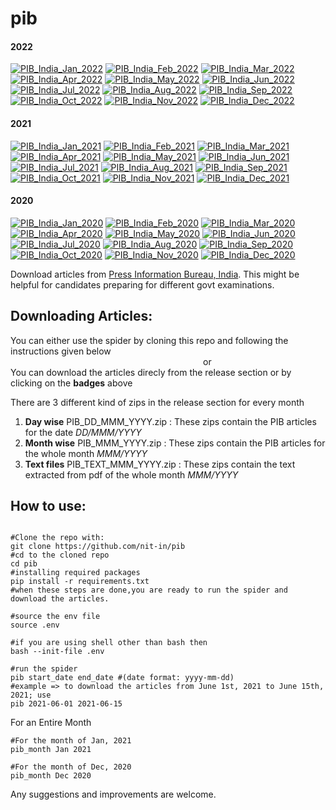 # pib

#### 2022
[![PIB_India_Jan_2022](https://github.com/nit-in/pib/actions/workflows/pib_jan_2022.yml/badge.svg)](https://github.com/nit-in/pib/actions/workflows/pib_jan_2022.yml)
[![PIB_India_Feb_2022](https://github.com/nit-in/pib/actions/workflows/pib_feb_2022.yml/badge.svg)](https://github.com/nit-in/pib/actions/workflows/pib_feb_2022.yml)
[![PIB_India_Mar_2022](https://github.com/nit-in/pib/actions/workflows/pib_mar_2022.yml/badge.svg)](https://github.com/nit-in/pib/actions/workflows/pib_mar_2022.yml)
[![PIB_India_Apr_2022](https://github.com/nit-in/pib/actions/workflows/pib_apr_2022.yml/badge.svg)](https://github.com/nit-in/pib/actions/workflows/pib_apr_2022.yml)
[![PIB_India_May_2022](https://github.com/nit-in/pib/actions/workflows/pib_may_2022.yml/badge.svg)](https://github.com/nit-in/pib/actions/workflows/pib_may_2022.yml)
[![PIB_India_Jun_2022](https://github.com/nit-in/pib/actions/workflows/pib_jun_2022.yml/badge.svg)](https://github.com/nit-in/pib/actions/workflows/pib_jun_2022.yml)
[![PIB_India_Jul_2022](https://github.com/nit-in/pib/actions/workflows/pib_jul_2022.yml/badge.svg)](https://github.com/nit-in/pib/actions/workflows/pib_jul_2022.yml)
[![PIB_India_Aug_2022](https://github.com/nit-in/pib/actions/workflows/pib_aug_2022.yml/badge.svg)](https://github.com/nit-in/pib/actions/workflows/pib_aug_2022.yml)
[![PIB_India_Sep_2022](https://github.com/nit-in/pib/actions/workflows/pib_sep_2022.yml/badge.svg)](https://github.com/nit-in/pib/actions/workflows/pib_sep_2022.yml)
[![PIB_India_Oct_2022](https://github.com/nit-in/pib/actions/workflows/pib_oct_2022.yml/badge.svg)](https://github.com/nit-in/pib/actions/workflows/pib_oct_2022.yml)
[![PIB_India_Nov_2022](https://github.com/nit-in/pib/actions/workflows/pib_nov_2022.yml/badge.svg)](https://github.com/nit-in/pib/actions/workflows/pib_nov_2022.yml)
[![PIB_India_Dec_2022](https://github.com/nit-in/pib/actions/workflows/pib_dec_2022.yml/badge.svg)](https://github.com/nit-in/pib/actions/workflows/pib_dec_2022.yml)

#### 2021
[![PIB_India_Jan_2021](https://github.com/nit-in/pib/actions/workflows/pib_jan_2021.yml/badge.svg)](https://github.com/nit-in/pib/actions/workflows/pib_jan_2021.yml)
[![PIB_India_Feb_2021](https://github.com/nit-in/pib/actions/workflows/pib_feb_2021.yml/badge.svg)](https://github.com/nit-in/pib/actions/workflows/pib_feb_2021.yml)
[![PIB_India_Mar_2021](https://github.com/nit-in/pib/actions/workflows/pib_mar_2021.yml/badge.svg)](https://github.com/nit-in/pib/actions/workflows/pib_mar_2021.yml)
[![PIB_India_Apr_2021](https://github.com/nit-in/pib/actions/workflows/pib_apr_2021.yml/badge.svg)](https://github.com/nit-in/pib/actions/workflows/pib_apr_2021.yml)
[![PIB_India_May_2021](https://github.com/nit-in/pib/actions/workflows/pib_may_2021.yml/badge.svg)](https://github.com/nit-in/pib/actions/workflows/pib_may_2021.yml)
[![PIB_India_Jun_2021](https://github.com/nit-in/pib/actions/workflows/pib_jun_2021.yml/badge.svg)](https://github.com/nit-in/pib/actions/workflows/pib_jun_2021.yml)
[![PIB_India_Jul_2021](https://github.com/nit-in/pib/actions/workflows/pib_jul_2021.yml/badge.svg)](https://github.com/nit-in/pib/actions/workflows/pib_jul_2021.yml)
[![PIB_India_Aug_2021](https://github.com/nit-in/pib/actions/workflows/pib_aug_2021.yml/badge.svg)](https://github.com/nit-in/pib/actions/workflows/pib_aug_2021.yml)
[![PIB_India_Sep_2021](https://github.com/nit-in/pib/actions/workflows/pib_sep_2021.yml/badge.svg)](https://github.com/nit-in/pib/actions/workflows/pib_sep_2021.yml)
[![PIB_India_Oct_2021](https://github.com/nit-in/pib/actions/workflows/pib_oct_2021.yml/badge.svg)](https://github.com/nit-in/pib/actions/workflows/pib_oct_2021.yml)
[![PIB_India_Nov_2021](https://github.com/nit-in/pib/actions/workflows/pib_nov_2021.yml/badge.svg)](https://github.com/nit-in/pib/actions/workflows/pib_nov_2021.yml)
[![PIB_India_Dec_2021](https://github.com/nit-in/pib/actions/workflows/pib_dec_2021.yml/badge.svg)](https://github.com/nit-in/pib/actions/workflows/pib_dec_2021.yml)

#### 2020
[![PIB_India_Jan_2020](https://github.com/nit-in/pib/actions/workflows/pib_jan_2020.yml/badge.svg)](https://github.com/nit-in/pib/actions/workflows/pib_jan_2020.yml)
[![PIB_India_Feb_2020](https://github.com/nit-in/pib/actions/workflows/pib_feb_2020.yml/badge.svg)](https://github.com/nit-in/pib/actions/workflows/pib_feb_2020.yml)
[![PIB_India_Mar_2020](https://github.com/nit-in/pib/actions/workflows/pib_mar_2020.yml/badge.svg)](https://github.com/nit-in/pib/actions/workflows/pib_mar_2020.yml)
[![PIB_India_Apr_2020](https://github.com/nit-in/pib/actions/workflows/pib_apr_2020.yml/badge.svg)](https://github.com/nit-in/pib/actions/workflows/pib_apr_2020.yml)
[![PIB_India_May_2020](https://github.com/nit-in/pib/actions/workflows/pib_may_2020.yml/badge.svg)](https://github.com/nit-in/pib/actions/workflows/pib_may_2020.yml)
[![PIB_India_Jun_2020](https://github.com/nit-in/pib/actions/workflows/pib_jun_2020.yml/badge.svg)](https://github.com/nit-in/pib/actions/workflows/pib_jun_2020.yml)
[![PIB_India_Jul_2020](https://github.com/nit-in/pib/actions/workflows/pib_jul_2020.yml/badge.svg)](https://github.com/nit-in/pib/actions/workflows/pib_jul_2020.yml)
[![PIB_India_Aug_2020](https://github.com/nit-in/pib/actions/workflows/pib_aug_2020.yml/badge.svg)](https://github.com/nit-in/pib/actions/workflows/pib_aug_2020.yml)
[![PIB_India_Sep_2020](https://github.com/nit-in/pib/actions/workflows/pib_sep_2020.yml/badge.svg)](https://github.com/nit-in/pib/actions/workflows/pib_sep_2020.yml)
[![PIB_India_Oct_2020](https://github.com/nit-in/pib/actions/workflows/pib_oct_2020.yml/badge.svg)](https://github.com/nit-in/pib/actions/workflows/pib_oct_2020.yml)
[![PIB_India_Nov_2020](https://github.com/nit-in/pib/actions/workflows/pib_nov_2020.yml/badge.svg)](https://github.com/nit-in/pib/actions/workflows/pib_nov_2020.yml)
[![PIB_India_Dec_2020](https://github.com/nit-in/pib/actions/workflows/pib_dec_2020.yml/badge.svg)](https://github.com/nit-in/pib/actions/workflows/pib_dec_2020.yml)


Download articles from [Press Information Bureau, India](https://www.pib.gov.in).
This might be helpful for candidates preparing for different govt examinations.

## Downloading Articles:
You can either use the spider by cloning this repo and following the instructions given below<br>
&emsp;&emsp;&emsp;&emsp;&emsp;&emsp;&emsp;&emsp;&emsp;&emsp;&emsp;&emsp;&emsp;&emsp;&emsp;&emsp;&emsp;&emsp;&emsp;&emsp;&emsp;&emsp;or<br>
You can download the articles direcly from the release section or by clicking on the <b>badges</b> above

There are 3 different kind of zips in the release section for every month
1. <b>Day wise</b> PIB_DD_MMM_YYYY.zip : These zips contain the PIB articles for the date <i>DD/MMM/YYYY</i>
2. <b>Month wise</b> PIB_MMM_YYYY.zip : These zips contain the PIB articles for the whole month <i>MMM/YYYY</i>
3. <b>Text files</b> PIB_TEXT_MMM_YYYY.zip : These zips contain the text extracted from pdf of the whole month <i>MMM/YYYY</i>


## How to use:

```shell

#Clone the repo with:
git clone https://github.com/nit-in/pib
#cd to the cloned repo
cd pib
#installing required packages
pip install -r requirements.txt
#when these steps are done,you are ready to run the spider and download the articles.

#source the env file
source .env

#if you are using shell other than bash then 
bash --init-file .env

#run the spider
pib start_date end_date #(date format: yyyy-mm-dd)
#example => to download the articles from June 1st, 2021 to June 15th, 2021; use
pib 2021-06-01 2021-06-15
```

For an Entire Month

```shell
#For the month of Jan, 2021
pib_month Jan 2021

#For the month of Dec, 2020
pib_month Dec 2020
``` 

Any suggestions and improvements are welcome.
